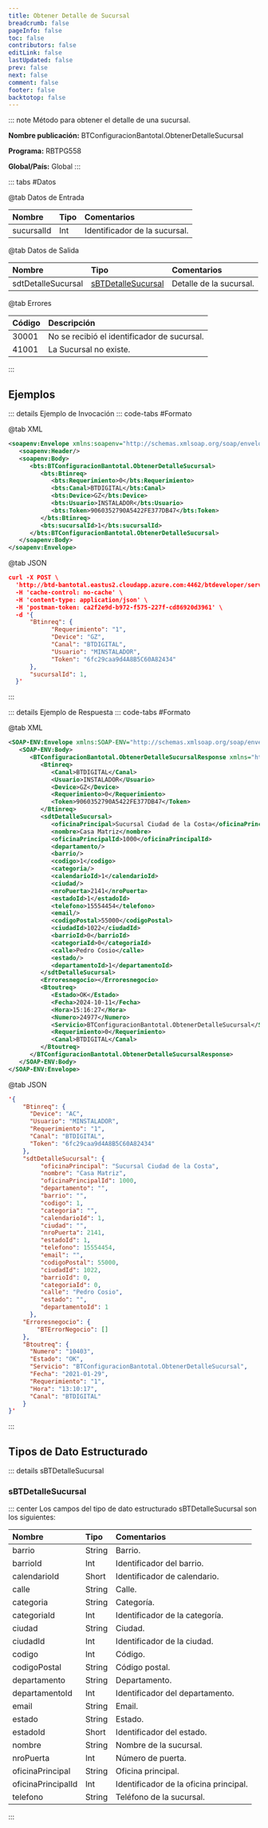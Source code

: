 ```yaml
---
title: Obtener Detalle de Sucursal
breadcrumb: false
pageInfo: false
toc: false
contributors: false
editLink: false
lastUpdated: false
prev: false
next: false
comment: false
footer: false
backtotop: false
---
```


<!-- ABRE DATOS DEL MÉTODO -->
::: note Método para obtener el detalle de una sucursal.

**Nombre publicación:** BTConfiguracionBantotal.ObtenerDetalleSucursal

**Programa:** RBTPG558

**Global/País:** Global
:::
<!-- CIERRA DATOS DEL MÉTODO -->

<!-- ABRE TABLA DE DATOS -->
::: tabs #Datos 

@tab Datos de Entrada

Nombre | Tipo | Comentarios
:--------- | :--------- | :---------
sucursalId | Int | Identificador de la sucursal.

@tab Datos de Salida

Nombre | Tipo | Comentarios
:--------- | :--------- | :---------
sdtDetalleSucursal | [sBTDetalleSucursal](#sbtdetallesucursal) | Detalle de la sucursal.

@tab Errores

Código | Descripción
:--------- | :-----------
30001 | No se recibió el identificador de sucursal.
41001 | La Sucursal no existe.

::: 
<!-- CIERRA TABLA DE DATOS -->

## **Ejemplos**

<!-- ABRE EJEMPLO DE INVOCACIÓN -->
::: details Ejemplo de Invocación 
::: code-tabs #Formato

@tab XML
```xml
<soapenv:Envelope xmlns:soapenv="http://schemas.xmlsoap.org/soap/envelope/" xmlns:bts="http://uy.com.dlya.bantotal/BTSOA/">
   <soapenv:Header/>
   <soapenv:Body>
      <bts:BTConfiguracionBantotal.ObtenerDetalleSucursal>
         <bts:Btinreq>
            <bts:Requerimiento>0</bts:Requerimiento>
            <bts:Canal>BTDIGITAL</bts:Canal>
            <bts:Device>GZ</bts:Device>
            <bts:Usuario>INSTALADOR</bts:Usuario>
            <bts:Token>9060352790A5422FE377DB47</bts:Token>
         </bts:Btinreq>
         <bts:sucursalId>1</bts:sucursalId>
      </bts:BTConfiguracionBantotal.ObtenerDetalleSucursal>
   </soapenv:Body>
</soapenv:Envelope>
```

@tab JSON
```json
curl -X POST \
  'http://btd-bantotal.eastus2.cloudapp.azure.com:4462/btdeveloper/servlet/com.dlya.bantotal.odwsbt_BTConfiguracionBantotal?ObtenerDetalleSucursal=' \
  -H 'cache-control: no-cache' \
  -H 'content-type: application/json' \
  -H 'postman-token: ca2f2e9d-b972-f575-227f-cd86920d3961' \
  -d '{
      "Btinreq": {
            "Requerimiento": "1",
            "Device": "GZ",
            "Canal": "BTDIGITAL",
            "Usuario": "MINSTALADOR",
            "Token": "6fc29caa9d4A8B5C60A82434"
      },
      "sucursalId": 1,
  }'
```
:::
<!-- CIERRA EJEMPLO DE INVOCACIÓN -->

<!-- ABRE EJEMPLO DE RESPUESTA -->
::: details Ejemplo de Respuesta 
::: code-tabs #Formato

@tab XML
```xml
<SOAP-ENV:Envelope xmlns:SOAP-ENV="http://schemas.xmlsoap.org/soap/envelope/" xmlns:xsd="http://www.w3.org/2001/XMLSchema" xmlns:SOAP-ENC="http://schemas.xmlsoap.org/soap/encoding/" xmlns:xsi="http://www.w3.org/2001/XMLSchema-instance">
   <SOAP-ENV:Body>
      <BTConfiguracionBantotal.ObtenerDetalleSucursalResponse xmlns="http://uy.com.dlya.bantotal/BTSOA/">
         <Btinreq>
            <Canal>BTDIGITAL</Canal>
            <Usuario>INSTALADOR</Usuario>
            <Device>GZ</Device>
            <Requerimiento>0</Requerimiento>
            <Token>9060352790A5422FE377DB47</Token>
         </Btinreq>
         <sdtDetalleSucursal>
            <oficinaPrincipal>Sucursal Ciudad de la Costa</oficinaPrincipal>
            <nombre>Casa Matriz</nombre>
            <oficinaPrincipalId>1000</oficinaPrincipalId>
            <departamento/>
            <barrio/>
            <codigo>1</codigo>
            <categoria/>
            <calendarioId>1</calendarioId>
            <ciudad/>
            <nroPuerta>2141</nroPuerta>
            <estadoId>1</estadoId>
            <telefono>15554454</telefono>
            <email/>
            <codigoPostal>55000</codigoPostal>
            <ciudadId>1022</ciudadId>
            <barrioId>0</barrioId>
            <categoriaId>0</categoriaId>
            <calle>Pedro Cosio</calle>
            <estado/>
            <departamentoId>1</departamentoId>
         </sdtDetalleSucursal>
         <Erroresnegocio></Erroresnegocio>
         <Btoutreq>
            <Estado>OK</Estado>
            <Fecha>2024-10-11</Fecha>
            <Hora>15:16:27</Hora>
            <Numero>24977</Numero>
            <Servicio>BTConfiguracionBantotal.ObtenerDetalleSucursal</Servicio>
            <Requerimiento>0</Requerimiento>
            <Canal>BTDIGITAL</Canal>
         </Btoutreq>
      </BTConfiguracionBantotal.ObtenerDetalleSucursalResponse>
   </SOAP-ENV:Body>
</SOAP-ENV:Envelope>
```

@tab JSON
```json
'{
    "Btinreq": {
      "Device": "AC",
      "Usuario": "MINSTALADOR",
      "Requerimiento": "1",
      "Canal": "BTDIGITAL",
      "Token": "6fc29caa9d4A8B5C60A82434"
    },
    "sdtDetalleSucursal": {
         "oficinaPrincipal": "Sucursal Ciudad de la Costa",
         "nombre": "Casa Matriz",
         "oficinaPrincipalId": 1000,
         "departamento": "",
         "barrio": "",
         "codigo": 1,
         "categoria": "",
         "calendarioId": 1,
         "ciudad": "",
         "nroPuerta": 2141,
         "estadoId": 1,
         "telefono": 15554454,
         "email": "",
         "codigoPostal": 55000,
         "ciudadId": 1022,
         "barrioId": 0,
         "categoriaId": 0,
         "calle": "Pedro Cosio",
         "estado": "",
         "departamentoId": 1
      },
    "Erroresnegocio": {
        "BTErrorNegocio": []
    },
    "Btoutreq": {
      "Numero": "10403",
      "Estado": "OK",
      "Servicio": "BTConfiguracionBantotal.ObtenerDetalleSucursal",
      "Fecha": "2021-01-29",
      "Requerimiento": "1",
      "Hora": "13:10:17",
      "Canal": "BTDIGITAL"
    }
}'
```
::: 
<!-- CIERRA EJEMPLO DE RESPUESTA -->

## **Tipos de Dato Estructurado**

<!-- ABRE SDT -->
::: details sBTDetalleSucursal  

### sBTDetalleSucursal

::: center 
Los campos del tipo de dato estructurado sBTDetalleSucursal son los siguientes: 

Nombre | Tipo | Comentarios 
:--------- | :----------- | :----------- 
barrio | String | Barrio.
barrioId | Int | Identificador del barrio.
calendarioId | Short | Identificador de calendario.
calle | String | Calle.
categoria | String | Categoría.
categoriaId | Int | Identificador de la categoría.
ciudad | String | Ciudad.
ciudadId | Int | Identificador de la ciudad.
codigo | Int | Código.
codigoPostal | String | Código postal.
departamento | String | Departamento.
departamentoId | Int | Identificador del departamento.
email | String | Email.
estado | String | Estado.
estadoId | Short | Identificador del estado.
nombre | String | Nombre de la sucursal.
nroPuerta | Int | Número de puerta.
oficinaPrincipal | String | Oficina principal.
oficinaPrincipalId | Int | Identificador de la oficina principal.
telefono | String | Teléfono de la sucursal.
:::
<!-- CIERRA SDT -->